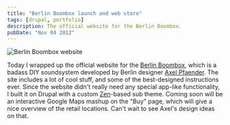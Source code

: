 ```yaml
---
title: "Berlin Boombox launch and web store"
tags: [drupal, portfolio]
description: The official website for the Berlin Boombox.
pubDate: "Nov 04 2012"
---
```


![Berlin Boombox website](/images/posts/berlin-boombox.jpg)

Today I wrapped up the official website for the [Berlin Boombox](http://www.berlinboombox.com/), which is a badass DIY soundsystem developed by Berlin designer [Axel Pfaender](http://www.axelpfaender.com/). The site includes a lot of cool stuff, and some of the best-designed instructions ever. Since the website didn't really need any special app-like functionality, I built it on Drupal with a custom [Zen](http://drupal.org/project/zen)-based sub theme. Coming soon will be an interactive Google Maps mashup on the "Buy" page, which will give a nice overview of the retail locations. Can't wait to see Axel's design ideas on that.
